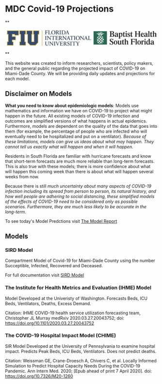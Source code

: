 # MDC Covid-19 Projections

**<p style="text-align: center;">
![join.jpg](images/join.jpg)
</p>**

This website was created to inform researchers, scientists, policy makers, and the general public regarding the projected impact of COVID-19 on Miami-Dade County. We will be providing daily updates and projections for each model.

## Disclaimer on Models
**What you need to know about epidemiologic models**: Models use mathematics and information we have on COVID-19 to project what might happen in the future. All existing models of COVID-19 infection and outcomes are simplified versions of what happens in actual epidemics. Furthermore, models are dependent on the quality of the data that goes into them (for example, the percentage of people who are infected who will eventually need to be hospitalized and put on a ventilator). *Because of these limitations, models can give us ideas about what may happen. They cannot tell us exactly what will happen and when it will happen.*

Residents in South Florida are familiar with hurricane forecasts and know that short-term forecasts are much more reliable than long-term forecasts. This is also true with these models; there is more confidence about what will happen this coming week than there is about what will happen several weeks from now. 

Because there is still *much uncertainty about many aspects of COVID-19 infection including its spread from person to person, its natural history, and how well people are adhering to social distancing, these simplified models of the effects of COVID-19 need to be considered only as possible scenarios. Furthermore, they are much less likely to be accurate in the long-term.*

To see today's Model Predctions visit [The Model Report](https://rwilli5.github.io/git/report/)

## Models

### SIRD Model
Compartment Model of Covid-19 for Miami-Dade County using the number Succeptible, Infected, Recovered and Deceased.

For full documentation visit [SIRD Model](https://rwilli5.github.io/git/SIRD%20Model/)

### The Institute for Health Metrics and Evaluation (IHME) Model
Model Developed at the Univeristy of Washington. Forecasts Beds, ICU Beds, Ventilators, Deaths, Excess Demand.

Citation: IHME COVID-19 health service utilization forecasting team, Christopher JL Murray
medRxiv 2020.03.27.20043752; doi: https://doi.org/10.1101/2020.03.27.20043752

### The COVID-19 Hospital Impact Model (CHIME)
SIR Model Developed at the University of Pennsylvania to examine hospital impact. Predicts Peak Beds, ICU Beds, Ventilators. Does not predict deaths.

Citation: Weissman GE, Crane-Droesch A, Chivers C, et al. Locally Informed Simulation to Predict Hospital Capacity Needs During the COVID-19 Pandemic. Ann Intern Med. 2020; [Epub ahead of print 7 April 2020]. doi: https://doi.org/10.7326/M20-1260
